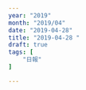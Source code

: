 ```yaml
---
year: "2019"
month: "2019/04"
date: "2019-04-28"
title: "2019-04-28 "
draft: true
tags: [
    "日報"
]

---
```


